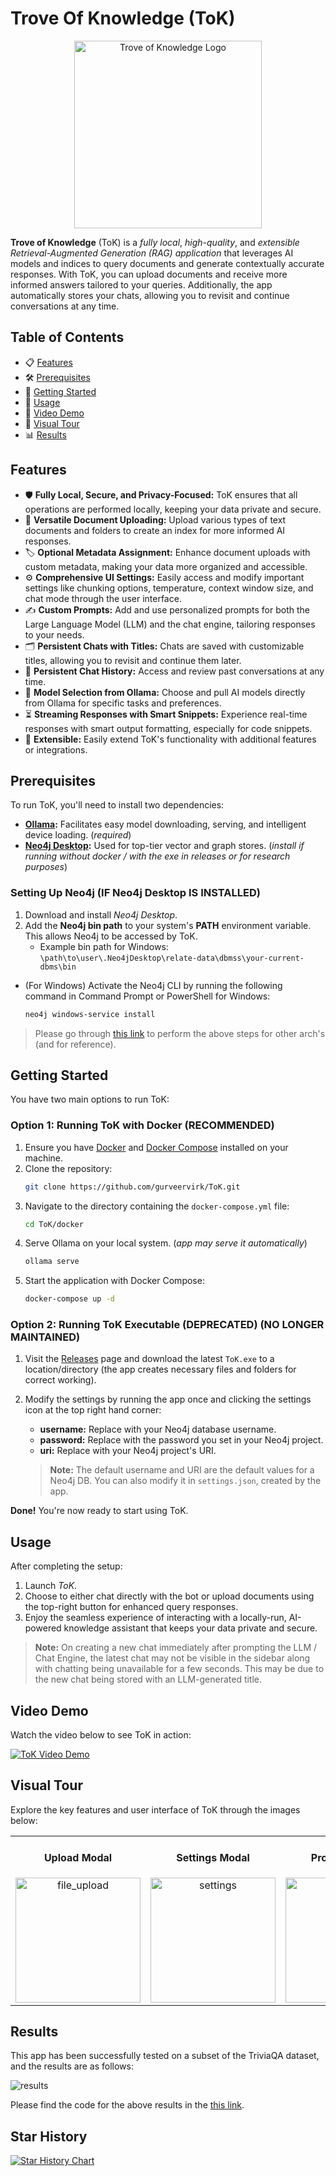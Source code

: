 # Trove Of Knowledge (ToK)

<div align="center">
  <img height="300" width="300" alt="Trove of Knowledge Logo" src="https://github.com/gurveervirk/ToK/blob/main/ui/public/tok.jpg">
</div>

**Trove of Knowledge** (ToK) is a *fully local*, *high-quality*, and *extensible Retrieval-Augmented Generation (RAG) application* that leverages AI models and indices to query documents and generate contextually accurate responses. With ToK, you can upload documents and receive more informed answers tailored to your queries. Additionally, the app automatically stores your chats, allowing you to revisit and continue conversations at any time.

## Table of Contents

- 📋 [Features](https://github.com/gurveervirk/ToK/tree/main/README.md?tab=readme-ov-file#features)
- 🛠️ [Prerequisites](https://github.com/gurveervirk/ToK/tree/main/README.md?tab=readme-ov-file#prerequisites)
- 🚀 [Getting Started](https://github.com/gurveervirk/ToK/tree/main/README.md?tab=readme-ov-file#getting-started)
- 📝 [Usage](https://github.com/gurveervirk/ToK/tree/main/README.md?tab=readme-ov-file#usage)
- 🎥 [Video Demo](https://github.com/gurveervirk/ToK/tree/main/README.md?tab=readme-ov-file#video-demo)
- 🌟 [Visual Tour](https://github.com/gurveervirk/ToK/tree/main/README.md?tab=readme-ov-file#visual-tour)
- 📊 [Results](https://github.com/gurveervirk/ToK/tree/main/README.md?tab=readme-ov-file#results)

## Features

- 🛡️ **Fully Local, Secure, and Privacy-Focused:** ToK ensures that all operations are performed locally, keeping your data private and secure.
- 📂 **Versatile Document Uploading:** Upload various types of text documents and folders to create an index for more informed AI responses.
- 🏷️ **Optional Metadata Assignment:** Enhance document uploads with custom metadata, making your data more organized and accessible.
- ⚙️ **Comprehensive UI Settings:** Easily access and modify important settings like chunking options, temperature, context window size, and chat mode through the user interface.
- ✍️ **Custom Prompts:** Add and use personalized prompts for both the Large Language Model (LLM) and the chat engine, tailoring responses to your needs.
- 🗂️ **Persistent Chats with Titles:** Chats are saved with customizable titles, allowing you to revisit and continue them later.
- 📜 **Persistent Chat History:** Access and review past conversations at any time.
- 🤖 **Model Selection from Ollama:** Choose and pull AI models directly from Ollama for specific tasks and preferences.
- ⏳ **Streaming Responses with Smart Snippets:** Experience real-time responses with smart output formatting, especially for code snippets.
- 🔧 **Extensible:** Easily extend ToK's functionality with additional features or integrations.

## Prerequisites

To run ToK, you'll need to install two dependencies:

- **[Ollama](https://ollama.com/download):** Facilitates easy model downloading, serving, and intelligent device loading. (*required*)
- **[Neo4j Desktop](https://neo4j.com/download/):** Used for top-tier vector and graph stores. (*install if running without docker / with the exe in releases or for research purposes*)

### Setting Up Neo4j (IF Neo4j Desktop IS INSTALLED)

1. Download and install *Neo4j Desktop*.
2. Add the **Neo4j bin path** to your system's **PATH** environment variable. This allows Neo4j to be accessed by ToK.
   - Example bin path for Windows: `\path\to\user\.Neo4jDesktop\relate-data\dbmss\your-current-dbms\bin`

- (For Windows) Activate the Neo4j CLI by running the following command in Command Prompt or PowerShell for Windows:

   ```bash
   neo4j windows-service install
   ```

> Please go through [this link](https://neo4j.com/docs/operations-manual/current/installation/) to perform the above steps for other arch's (and for reference).

## Getting Started

You have two main options to run ToK:

### Option 1: Running ToK with Docker (RECOMMENDED)

1. Ensure you have [Docker](https://www.docker.com/products/docker-desktop) and [Docker Compose](https://docs.docker.com/compose/install/) installed on your machine.
2. Clone the repository:
   ```bash
   git clone https://github.com/gurveervirk/ToK.git
   ```
3. Navigate to the directory containing the `docker-compose.yml` file:
   ```bash
   cd ToK/docker
   ```
4. Serve Ollama on your local system. (*app may serve it automatically*)
   ```bash
   ollama serve
   ```
4. Start the application with Docker Compose:
   ```bash
   docker-compose up -d
   ```

### Option 2: Running ToK Executable (DEPRECATED) (NO LONGER MAINTAINED)

1. Visit the [Releases](https://github.com/gurveervirk/ToK/releases) page and download the latest `ToK.exe` to a location/directory (the app creates necessary files and folders for correct working).
2. Modify the settings by running the app once and clicking the settings icon at the top right hand corner:
   - **username:** Replace with your Neo4j database username.
   - **password:** Replace with the password you set in your Neo4j project.
   - **uri:** Replace with your Neo4j project's URI.

   > **Note:** The default username and URI are the default values for a Neo4j DB.
   > You can also modify it in `settings.json`, created by the app.

**Done!** You're now ready to start using ToK.

## Usage

After completing the setup:

1. Launch *ToK*.
2. Choose to either chat directly with the bot or upload documents using the top-right button for enhanced query responses.
3. Enjoy the seamless experience of interacting with a locally-run, AI-powered knowledge assistant that keeps your data private and secure.

> **Note:** On creating a new chat immediately after prompting the LLM / Chat Engine, the latest chat may not be visible in the sidebar along with chatting being unavailable for a few seconds. This may be due to the new chat being stored with an LLM-generated title.

## Video Demo

Watch the video below to see ToK in action:

[![ToK Video Demo](https://github.com/gurveervirk/ToK/blob/main/misc/pics/landing_page.png)](https://youtu.be/kCs0xizstNg)

## Visual Tour

Explore the key features and user interface of ToK through the images below:

<table align="center">
  <tr>
    <td align="center">
      <h4>Upload Modal</h4>
      <img width="200" alt="file_upload" src="https://github.com/gurveervirk/ToK/blob/main/misc/pics/file_upload.png"
    </td>
    <td align="center">
      <h4>Settings Modal</h4>
      <img width="200" alt="settings" src="https://github.com/gurveervirk/ToK/blob/main/misc/pics/settings.png"
    </td>
    <td align="center">
      <h4>Prompts Modal</h4>
      <img width="200" alt="prompts" src="https://github.com/gurveervirk/ToK/blob/main/misc/pics/prompts.png"
    </td>
  </tr>
</table>

## Results

This app has been successfully tested on a subset of the TriviaQA dataset, and the results are as follows:

<div>
  <img alt="results" src="https://github.com/gurveervirk/ToK/blob/main/misc/pics/results.png">
</div>

Please find the code for the above results in the [this link](https://www.kaggle.com/dalix56/tok-eval).

## Star History

<a href="https://star-history.com/#gurveervirk/ToK&Date">
 <picture>
   <source media="(prefers-color-scheme: dark)" srcset="https://api.star-history.com/svg?repos=gurveervirk/ToK&type=Date&theme=dark" />
   <source media="(prefers-color-scheme: light)" srcset="https://api.star-history.com/svg?repos=gurveervirk/ToK&type=Date" />
   <img alt="Star History Chart" src="https://api.star-history.com/svg?repos=gurveervirk/ToK&type=Date" />
 </picture>
</a>

